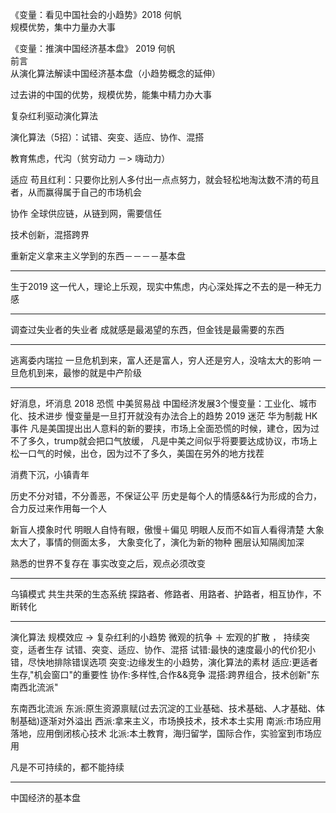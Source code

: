 《变量：看见中国社会的小趋势》2018 何帆   
规模优势，集中力量办大事



《变量：推演中国经济基本盘》 2019  何帆   
前言   
从演化算法解读中国经济基本盘（小趋势概念的延伸）

过去讲的中国的优势，规模优势，能集中精力办大事

复杂红利驱动演化算法

演化算法（5招）：试错、突变、适应、协作、混搭

教育焦虑，代沟（贫穷动力 －> 嗨动力）

适应
苟且红利：只要你比别人多付出一点点努力，就会轻松地淘汰数不清的苟且者，从而赢得属于自己的市场机会

协作
全球供应链，从链到网，需要信任

技术创新，混搭跨界

重新定义拿来主义学到的东西－－－－基本盘
___

生于2019
这一代人，理论上乐观，现实中焦虑，内心深处挥之不去的是一种无力感
___

调查过失业者的失业者
成就感是最渴望的东西，但金钱是最需要的东西
___

逃离委内瑞拉
一旦危机到来，富人还是富人，穷人还是穷人，没啥太大的影响
一旦危机到来，最惨的就是中产阶级
___

好消息，坏消息
2018 恐慌 中美贸易战
中国经济发展3个慢变量：工业化、城市化、技术进步
慢变量是一旦打开就没有办法合上的趋势
2019 迷茫 华为制裁 HK事件
凡是美国提出出人意料的新的要挟，市场上全面恐慌的时候，建仓，因为过不了多久，trump就会把口气放缓，
凡是中美之间似乎将要要达成协议，市场上松一口气的时候，出仓，因为过不了多久，美国在另外的地方找茬

消费下沉，小镇青年

历史不分对错，不分善恶，不保证公平
历史是每个人的情感&&行为形成的合力，合力反过来作用每一个人

新盲人摸象时代
明眼人自恃有眼，傲慢＋偏见
明眼人反而不如盲人看得清楚
大象太大了，事情的侧面太多，
大象变化了，演化为新的物种
圈层认知隔阂加深

熟悉的世界不复存在
事实改变之后，观点必须改变
___

乌镇模式
共生共荣的生态系统
探路者、修路者、用路者、护路者，相互协作，不断转化
___

演化算法
规模效应 -> 复杂红利的小趋势
微观的抗争 ＋ 宏观的扩散 ， 持续突变，适者生存
试错、突变、适应、协作、混搭
试错:最快的速度最小的代价犯小错，尽快地排除错误选项
突变:边缘发生的小趋势，演化算法的素材
适应:更适者生存,"机会窗口"的重要性
协作:多样性,合作&&竞争
混搭:跨界组合，技术创新"东南西北流派"

东南西北流派
东派:原生资源禀赋(过去沉淀的工业基础、技术基础、人才基础、体制基础)逐渐对外溢出
西派:拿来主义，市场换技术，技术本土实用
南派:市场应用落地，应用倒闭核心技术
北派:本土教育，海归留学，国际合作，实验室到市场应用


凡是不可持续的，都不能持续 
___

中国经济的基本盘
